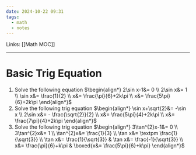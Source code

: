 ```yaml
---
date: 2024-10-22 09:31
tags:
  - math
  - notes
---
```

Links: [[Math MOC]]
___
# Basic Trig Equation
1. Solve the following equation
$\begin{align*} 2\sin x-1&= 0 \\ 2\sin x&= 1 \\ \sin x&= \frac{1}{2} \\ x&= \frac{\pi}{6}+2k\pi \\ x&= \frac{5\pi}{6}+2k\pi \end{align*}$
2. Solve the following trig equation
$\begin{align*} \sin x+\sqrt{2}&= -\sin x \\ 2\sin x&= - \frac{\sqrt{2}}{2} \\ x&= \frac{5\pi}{4}+2k\pi \\ x&= \frac{7\pi}{4}+2k\pi \end{align*}$
3. Solve the following trig equation
$\begin{align*} 3\tan^{2}x-1&= 0 \\ 3\tan^{2}x&= 1 \\ \tan^{2}x&= \frac{1}{3} \\ \tan x&= \textpm \frac{1}{\sqrt{3}} \\ \tan x&= \frac{1}{\sqrt{3}} & \tan x&= \frac{-1}{\sqrt{3}} \\ x&= \frac{\pi}{6}+k\pi & \boxed{x&= \frac{5\pi}{6}+k\pi} \end{align*}$